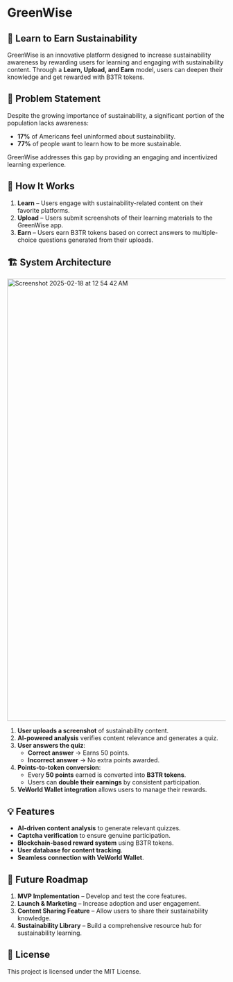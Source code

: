 # GreenWise

## 🌱 Learn to Earn Sustainability
GreenWise is an innovative platform designed to increase sustainability awareness by rewarding users for learning and engaging with sustainability content. Through a **Learn, Upload, and Earn** model, users can deepen their knowledge and get rewarded with B3TR tokens.

## 📌 Problem Statement
Despite the growing importance of sustainability, a significant portion of the population lacks awareness:
- **17%** of Americans feel uninformed about sustainability.
- **77%** of people want to learn how to be more sustainable.

GreenWise addresses this gap by providing an engaging and incentivized learning experience.

## 🎯 How It Works
1. **Learn** – Users engage with sustainability-related content on their favorite platforms.
2. **Upload** – Users submit screenshots of their learning materials to the GreenWise app.
3. **Earn** – Users earn B3TR tokens based on correct answers to multiple-choice questions generated from their uploads.

## 🏗️ System Architecture

<img width="1021" alt="Screenshot 2025-02-18 at 12 54 42 AM" src="https://github.com/user-attachments/assets/c401d85a-bacf-4f77-bc94-66ab92f17221" />

1. **User uploads a screenshot** of sustainability content.
2. **AI-powered analysis** verifies content relevance and generates a quiz.
3. **User answers the quiz**:
   - **Correct answer** → Earns 50 points.
   - **Incorrect answer** → No extra points awarded.
4. **Points-to-token conversion**:
   - Every **50 points** earned is converted into **B3TR tokens**.
   - Users can **double their earnings** by consistent participation.
5. **VeWorld Wallet integration** allows users to manage their rewards.

## 💡 Features
- **AI-driven content analysis** to generate relevant quizzes.
- **Captcha verification** to ensure genuine participation.
- **Blockchain-based reward system** using B3TR tokens.
- **User database for content tracking**.
- **Seamless connection with VeWorld Wallet**.

## 🚀 Future Roadmap
1. **MVP Implementation** – Develop and test the core features.
2. **Launch & Marketing** – Increase adoption and user engagement.
3. **Content Sharing Feature** – Allow users to share their sustainability knowledge.
4. **Sustainability Library** – Build a comprehensive resource hub for sustainability learning.



## 📜 License
This project is licensed under the MIT License.
